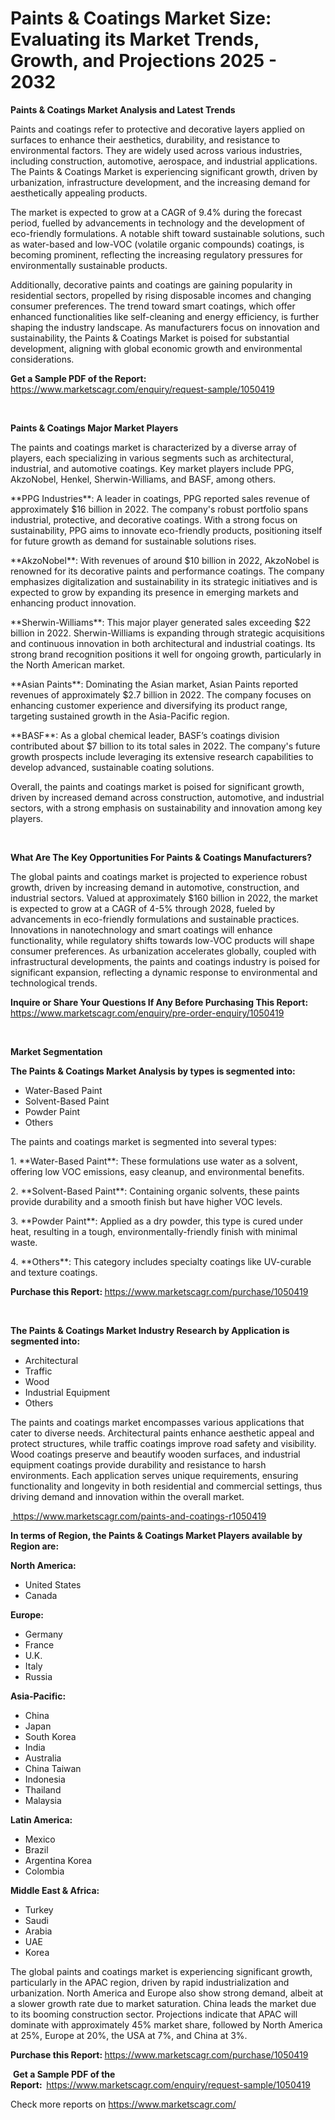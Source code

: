 <p><h1>Paints & Coatings Market Size: Evaluating its Market Trends, Growth, and Projections 2025 - 2032</h1></p><p><strong>Paints & Coatings Market Analysis and Latest Trends</strong></p>
<p><p>Paints and coatings refer to protective and decorative layers applied on surfaces to enhance their aesthetics, durability, and resistance to environmental factors. They are widely used across various industries, including construction, automotive, aerospace, and industrial applications. The Paints & Coatings Market is experiencing significant growth, driven by urbanization, infrastructure development, and the increasing demand for aesthetically appealing products. </p><p>The market is expected to grow at a CAGR of 9.4% during the forecast period, fuelled by advancements in technology and the development of eco-friendly formulations. A notable shift toward sustainable solutions, such as water-based and low-VOC (volatile organic compounds) coatings, is becoming prominent, reflecting the increasing regulatory pressures for environmentally sustainable products. </p><p>Additionally, decorative paints and coatings are gaining popularity in residential sectors, propelled by rising disposable incomes and changing consumer preferences. The trend toward smart coatings, which offer enhanced functionalities like self-cleaning and energy efficiency, is further shaping the industry landscape. As manufacturers focus on innovation and sustainability, the Paints & Coatings Market is poised for substantial development, aligning with global economic growth and environmental considerations.</p></p>
<p><strong>Get a Sample PDF of the Report:&nbsp;</strong> <a href="https://www.marketscagr.com/enquiry/request-sample/1050419?utm_campaign=2987&utm_medium=2&utm_source=Github&utm_content=ia&utm_term=31032025&utm_id=paints-coatings">https://www.marketscagr.com/enquiry/request-sample/1050419</a></p>
<p>&nbsp;</p>
<p><strong>Paints & Coatings Major Market Players</strong></p>
<p><p>The paints and coatings market is characterized by a diverse array of players, each specializing in various segments such as architectural, industrial, and automotive coatings. Key market players include PPG, AkzoNobel, Henkel, Sherwin-Williams, and BASF, among others.</p><p>**PPG Industries**: A leader in coatings, PPG reported sales revenue of approximately $16 billion in 2022. The company's robust portfolio spans industrial, protective, and decorative coatings. With a strong focus on sustainability, PPG aims to innovate eco-friendly products, positioning itself for future growth as demand for sustainable solutions rises.</p><p>**AkzoNobel**: With revenues of around $10 billion in 2022, AkzoNobel is renowned for its decorative paints and performance coatings. The company emphasizes digitalization and sustainability in its strategic initiatives and is expected to grow by expanding its presence in emerging markets and enhancing product innovation.</p><p>**Sherwin-Williams**: This major player generated sales exceeding $22 billion in 2022. Sherwin-Williams is expanding through strategic acquisitions and continuous innovation in both architectural and industrial coatings. Its strong brand recognition positions it well for ongoing growth, particularly in the North American market.</p><p>**Asian Paints**: Dominating the Asian market, Asian Paints reported revenues of approximately $2.7 billion in 2022. The company focuses on enhancing customer experience and diversifying its product range, targeting sustained growth in the Asia-Pacific region.</p><p>**BASF**: As a global chemical leader, BASF’s coatings division contributed about $7 billion to its total sales in 2022. The company's future growth prospects include leveraging its extensive research capabilities to develop advanced, sustainable coating solutions.</p><p>Overall, the paints and coatings market is poised for significant growth, driven by increased demand across construction, automotive, and industrial sectors, with a strong emphasis on sustainability and innovation among key players.</p></p>
<p>&nbsp;</p>
<p><strong>What Are The Key Opportunities For Paints & Coatings Manufacturers?</strong></p>
<p><p>The global paints and coatings market is projected to experience robust growth, driven by increasing demand in automotive, construction, and industrial sectors. Valued at approximately $160 billion in 2022, the market is expected to grow at a CAGR of 4-5% through 2028, fueled by advancements in eco-friendly formulations and sustainable practices. Innovations in nanotechnology and smart coatings will enhance functionality, while regulatory shifts towards low-VOC products will shape consumer preferences. As urbanization accelerates globally, coupled with infrastructural developments, the paints and coatings industry is poised for significant expansion, reflecting a dynamic response to environmental and technological trends.</p></p>
<p><strong>Inquire or Share Your Questions If Any Before Purchasing This Report:</strong> <a href="https://www.marketscagr.com/enquiry/pre-order-enquiry/1050419?utm_campaign=2987&utm_medium=2&utm_source=Github&utm_content=ia&utm_term=31032025&utm_id=paints-coatings">https://www.marketscagr.com/enquiry/pre-order-enquiry/1050419</a></p>
<p>&nbsp;</p>
<p><strong>Market Segmentation</strong></p>
<p><strong>The Paints & Coatings Market Analysis by types is segmented into:</strong></p>
<p><ul><li>Water-Based Paint</li><li>Solvent-Based Paint</li><li>Powder Paint</li><li>Others</li></ul></p>
<p><p>The paints and coatings market is segmented into several types: </p><p>1. **Water-Based Paint**: These formulations use water as a solvent, offering low VOC emissions, easy cleanup, and environmental benefits. </p><p>2. **Solvent-Based Paint**: Containing organic solvents, these paints provide durability and a smooth finish but have higher VOC levels. </p><p>3. **Powder Paint**: Applied as a dry powder, this type is cured under heat, resulting in a tough, environmentally-friendly finish with minimal waste. </p><p>4. **Others**: This category includes specialty coatings like UV-curable and texture coatings.</p></p>
<p><strong>Purchase this Report:&nbsp;</strong><a href="https://www.marketscagr.com/purchase/1050419?utm_campaign=2987&utm_medium=2&utm_source=Github&utm_content=ia&utm_term=31032025&utm_id=paints-coatings">https://www.marketscagr.com/purchase/1050419</a></p>
<p>&nbsp;</p>
<p><strong>The Paints & Coatings Market Industry Research by Application is segmented into:</strong></p>
<p><ul><li>Architectural</li><li>Traffic</li><li>Wood</li><li>Industrial Equipment</li><li>Others</li></ul></p>
<p><p>The paints and coatings market encompasses various applications that cater to diverse needs. Architectural paints enhance aesthetic appeal and protect structures, while traffic coatings improve road safety and visibility. Wood coatings preserve and beautify wooden surfaces, and industrial equipment coatings provide durability and resistance to harsh environments. Each application serves unique requirements, ensuring functionality and longevity in both residential and commercial settings, thus driving demand and innovation within the overall market.</p></p>
<p><a href="https://www.marketscagr.com/paints-and-coatings-r1050419?utm_campaign=2987&utm_medium=2&utm_source=Github&utm_content=ia&utm_term=31032025&utm_id=paints-coatings">&nbsp;https://www.marketscagr.com/paints-and-coatings-r1050419</a></p>
<p><strong>In terms of Region, the Paints & Coatings Market Players available by Region are:</strong></p>
<p>
    <p> <strong> North America: </strong>
        <ul>
            <li>United States</li>
            <li>Canada</li>
        </ul>
        </p> 
    <p> <strong> Europe: </strong>
        <ul>
            <li>Germany</li>
            <li>France</li>
            <li>U.K.</li>
            <li>Italy</li>
            <li>Russia</li>
        </ul>
        </p> 
    <p> <strong> Asia-Pacific: </strong>
        <ul>
            <li>China</li>
            <li>Japan</li>
            <li>South Korea</li>
            <li>India</li>
            <li>Australia</li>
            <li>China Taiwan</li>
            <li>Indonesia</li>
            <li>Thailand</li>
            <li>Malaysia</li>
        </ul>
        </p> 
    <p> <strong> Latin America: </strong>
        <ul>
            <li>Mexico</li>
            <li>Brazil</li>
            <li>Argentina Korea</li>
            <li>Colombia</li>
        </ul>
        </p> 
    <p> <strong> Middle East & Africa: </strong>
        <ul>
            <li>Turkey</li>
            <li>Saudi</li>
            <li>Arabia</li>
            <li>UAE</li>
            <li>Korea</li>
        </ul>
    </p>
    </p>
<p><p>The global paints and coatings market is experiencing significant growth, particularly in the APAC region, driven by rapid industrialization and urbanization. North America and Europe also show strong demand, albeit at a slower growth rate due to market saturation. China leads the market due to its booming construction sector. Projections indicate that APAC will dominate with approximately 45% market share, followed by North America at 25%, Europe at 20%, the USA at 7%, and China at 3%.</p></p>
<p><strong>Purchase this Report: </strong><a href="https://www.marketscagr.com/purchase/1050419?utm_campaign=2987&utm_medium=2&utm_source=Github&utm_content=ia&utm_term=31032025&utm_id=paints-coatings">https://www.marketscagr.com/purchase/1050419</a></p>
<p>&nbsp;<strong>Get a Sample PDF of the Report:&nbsp;&nbsp;</strong><a href="https://www.marketscagr.com/enquiry/request-sample/1050419?utm_campaign=2987&utm_medium=2&utm_source=Github&utm_content=ia&utm_term=31032025&utm_id=paints-coatings">https://www.marketscagr.com/enquiry/request-sample/1050419</a></p>
<p><strong></strong></p>
<p>Check more reports on <a href="https://www.marketscagr.com/?utm_campaign=2987&utm_medium=2&utm_source=Github&utm_content=ia&utm_term=31032025&utm_id=paints-coatings">https://www.marketscagr.com/</a></p>